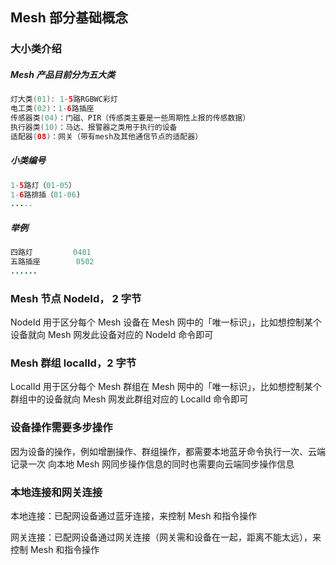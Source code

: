 ## Mesh 部分基础概念

### 大小类介绍
#####  Mesh 产品目前分为五大类
```java
灯大类(01): 1-5路RGBWC彩灯
电工类(02)：1-6路插座
传感器类(04)：门磁、PIR（传感类主要是一些周期性上报的传感数据）
执行器类(10)：马达、报警器之类用于执行的设备
适配器(08)：网关（带有mesh及其他通信节点的适配器）
```
#####  小类编号
```java
1-5路灯（01-05）
1-6路排插（01-06)
.....
```

#####  举例
```java
四路灯  		0401
五路插座		0502
......

```

### Mesh 节点 NodeId， 2 字节

NodeId 用于区分每个 Mesh 设备在 Mesh 网中的「唯一标识」，比如想控制某个设备就向 Mesh 网发此设备对应的 NodeId 命令即可

### Mesh 群组 localId，2 字节

LocalId 用于区分每个 Mesh 群组在 Mesh 网中的「唯一标识」，比如想控制某个群组中的设备就向 Mesh 网发此群组对应的 LocalId 命令即可

### 设备操作需要多步操作

因为设备的操作，例如增删操作、群组操作，都需要本地蓝牙命令执行一次、云端记录一次 向本地 Mesh 网同步操作信息的同时也需要向云端同步操作信息

### 本地连接和网关连接

本地连接：已配网设备通过蓝牙连接，来控制 Mesh 和指令操作

网关连接：已配网设备通过网关连接（网关需和设备在一起，距离不能太远），来控制 Mesh 和指令操作


